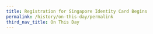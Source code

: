 ```yaml
---
title: Registration for Singapore Identity Card Begins
permalink: /history/on-this-day/permalink
third_nav_title: On This Day
---
```

